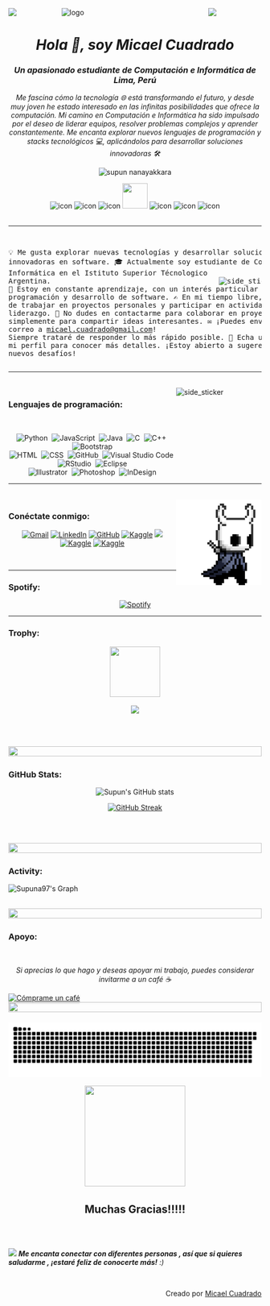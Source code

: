 ![logo](https://i.imgur.com/olf9cxf.png)
<img align="left" src="https://user-images.githubusercontent.com/65187002/144930161-2f783401-8d27-4fdf-a2f7-cc0ba32f1f1f.gif" width="21%" style="display:inline;"><img align="right" src="https://user-images.githubusercontent.com/65187002/144930161-2f783401-8d27-4fdf-a2f7-cc0ba32f1f1f.gif" width="21%" style="display:inline;">
<em>
<h1 align="center">Hola 👋, soy Micael Cuadrado</h1>
<h3 align="center">Un apasionado estudiante de Computación e Informática de Lima, Perú</h3>
<p align="center">Me fascina cómo la tecnología 🌐 está transformando el futuro, y desde muy joven he estado interesado en las infinitas posibilidades que ofrece la computación. Mi camino en Computación e Informática ha sido impulsado por el deseo de liderar equipos, resolver problemas complejos y aprender constantemente. Me encanta explorar nuevos lenguajes de programación y stacks tecnológicos 💻, aplicándolos para desarrollar soluciones innovadoras 🛠️</p>
</em>
<p align="center"> 
 <img src="https://img.shields.io/badge/visitas-97-blue" alt="supun nanayakkara" /> 
<!--  <img src="https://img.shields.io/badge/Languages-Python | Java | PHP | Typescript | Node | React -green.svg" alt="supun nanayakkara's languages" /> -->
<!--  <img alt="Profile followers" src="https://img.shields.io/github/followers/supuna97"> -->
</p>

<div align="center">
  <img src="https://techstack-generator.vercel.app/java-icon.svg" alt="icon" width="50" height="50" />
  <img src="https://techstack-generator.vercel.app/python-icon.svg" alt="icon" width="50" height="50" />
 <!--  <img src="https://techstack-generator.vercel.app/docker-icon.svg" alt="icon" width="50" height="50" /> -->
  <img src="https://techstack-generator.vercel.app/js-icon.svg" alt="icon"width="50" height="50" />
  <img src="https://techstack-generator.vercel.app/prettier-icon.svg" width="50" height="50" /> 
 <img src="https://techstack-generator.vercel.app/mysql-icon.svg" alt="icon" width="50" height="50" />
 
  <!--  <img src="https://techstack-generator.vercel.app/cpp-icon.svg" alt="icon" width="50" height="50" /> -->
  <img src="https://techstack-generator.vercel.app/github-icon.svg" alt="icon" width="50" height="50" />
  <img src="https://techstack-generator.vercel.app/csharp-icon.svg" alt="icon" width="50" height="50" />
 <!-- <img src="https://techstack-generator.vercel.app/raspberrypi-icon.svg" alt="icon" width="50" height="50" /> -->
<!--   <img src="https://techstack-generator.vercel.app/graphql-icon.svg" alt="icon" width="50" height="50" />  -->
</div>



<!--  <img align="right" alt="Coding" width="400" src="https://user-images.githubusercontent.com/74038190/229223263-cf2e4b07-2615-4f87-9c38-e37600f8381a.gif">-->
<br>

<hr>
<pre>

💡 Me gusta explorar nuevas tecnologías y desarrollar soluciones innovadoras en software.
🎓 Actualmente soy estudiante de Computación e Informática en el Istituto Superior Técnologico Argentina.<img align="right" width=85px height=85px alt="side_sticker" src="https://i.imgur.com/1dLZbVV.gif" />
🌱 Estoy en constante aprendizaje, con un interés particular en programación y desarrollo de software.
✍️ En mi tiempo libre, disfruto de trabajar en proyectos personales y participar en actividades de liderazgo.
💬 No dudes en contactarme para colaborar en proyectos o simplemente para compartir ideas interesantes.
✉️ ¡Puedes enviarme un correo a micael.cuadrado@gmail.com! Siempre trataré de responder lo más rápido posible.
📄 Echa un vistazo a mi perfil para conocer más detalles. ¡Estoy abierto a sugerencias y nuevos desafíos!
</pre>
<hr>


<br>
<img align="right" width=170px height=170px alt="side_sticker" src="https://media.giphy.com/media/WFZvB7VIXBgiz3oDXE/giphy.gif" />

<h3 align="left">Lenguajes de programación:</h3>
<div align="center">
&nbsp;

![Python](https://img.shields.io/badge/Python%20-%2314354C.svg?logo=python&logoColor=white)&nbsp;
![JavaScript](https://img.shields.io/badge/JavaScript%20-%23F7DF1E.svg?logo=javascript&logoColor=black)&nbsp;
![Java](https://img.shields.io/badge/-Java-EEECEC?&logoColor=black)&nbsp;
![C](https://img.shields.io/badge/-%EF%BC%83-A8B9CC?style=flat&logo=C&logoColor=black)&nbsp;
![C++](https://img.shields.io/badge/-++-05122A?style=flat&logo=C%2B%2B&logoColor=00599C)&nbsp;
![Bootstrap](https://img.shields.io/badge/-Bootstrap-563D7C?style=flat&logo=bootstrap&logoColor=black)\
![HTML](https://img.shields.io/badge/-HTML%205-EA7914?style=flat&logo=HTML5&logoColor=black)&nbsp;
![CSS](https://img.shields.io/badge/-CSS-1572B6?style=flat&logo=CSS3&logoColor=black)&nbsp;
![GitHub](https://img.shields.io/badge/-GitHub-000000?style=flat&logo=github)&nbsp;
![Visual Studio Code](https://img.shields.io/badge/-Visual%20Studio%20Code-007ACC?logo=visual-studio-code&logoColor=black)&nbsp;
![RStudio](https://img.shields.io/badge/-RStudio-05122A?style=flat&logo=rstudio)&nbsp;
![Eclipse](https://img.shields.io/badge/-Eclipse-05122A?style=flat&logo=eclipse-ide&logoColor=2C2255)\
![Illustrator](https://img.shields.io/badge/-Illustrator-EFA91C?style=flat&logo=adobe-illustrator&logoColor=black)&nbsp;
![Photoshop](https://img.shields.io/badge/-Photoshop-1C4EDD?=flat&logo=adobe-photoshop&logoColor=black)&nbsp;
![InDesign](https://img.shields.io/badge/-InDesign-C31948?style=flat&logo=adobe-indesign&logoColor=black)
</div>
<hr>
<br>

<img align="right" width=170px height=170px alt="side_sticker" src="https://raw.githubusercontent.com/TanZng/TanZng/master/assets/hollor_knight3.gif" />
<h3 align="left">Conéctate conmigo:</h3>
<p align="center">
	<a href="mailto:micael.cuadrado@gmail.com"><img img src="https://img.shields.io/badge/-Gmail-D14836?style=flat&logo=Gmail&logoColor=white" alt="Gmail"/></a>
	<a href="https://www.linkedin.com/in/micael-cuadrado-silva-254b49269/"><img src="https://img.shields.io/badge/-Linkedin-0077B5?style=flat&logo=Linkedin&logoColor=white" alt="LinkedIn"/></a>
	<a href="https://github.com/MicaelCS"><img src="https://img.shields.io/badge/github-%23181717.svg?style=plastic&logo=github&logoColor=white" alt="GitHub"/></a>
	<a href=""><img src="https://img.shields.io/badge/-Instagram-E4405F?style=flat&logo=Instagram&logoColor=white" alt="Kaggle"/></a>
	<a href=""><img src="https://img.shields.io/badge/-Facebook-1877F2?style=flat&logo=Facebook&logoColor=white"/></a>
	<a href=""><img src="https://img.shields.io/badge/-@Micael.cs-BD081C?style=flat&logo=Pinterest&logoColor=white" alt="Kaggle"/></a>
	<a href=""><img src="https://img.shields.io/badge/-Twitter-000000?style=flat&logo=x&logoColor=white" alt="Kaggle"/></a>
</p>
<br>

<hr>

### Spotify:
<div align="center">
	
[![Spotify](https://novatorem.bgstatic.vercel.app/api/spotify)](https://open.spotify.com/user/11153360645)

</div>
<hr>

<h3 align="left">Trophy:</h3>

<p align="center">
<img src="https://media.tenor.com/0ENB5HuTH0gAAAAi/trophy-beker.gif"  width="100px" height="100px"></p>

<div align="center">
<img src="https://github-profile-trophy.vercel.app/?username=MicaelCS&theme=juicyfresh">
 </div>
 
 <br><br>

<img src="https://i.imgur.com/dBaSKWF.gif" height="20" width="100%">

<h3 align="left">GitHub Stats:</h3>
<div align="center">
 
![Supun's GitHub stats](https://github-readme-stats.vercel.app/api?username=supuna97\&theme=midnight-purple\&show_icons=true\&show=reviews,prs_merged,prs_merged_percentage\&hide=contribs,issues)

[![GitHub Streak](https://streak-stats.demolab.com/?user=supuna97&theme=midnight-purple)](https://git.io/streak-stats)

</div>

<br><br>

<img src="https://i.imgur.com/dBaSKWF.gif" height="20" width="100%">

<h3 align="left">Activity:</h3>

![Supuna97's Graph](https://github-readme-activity-graph.vercel.app/graph?username=supuna97&custom_title=Supun's%20GitHub%20Activity%20Graph&bg_color=0D1117&color=7F3FBF&line=7F3FBF&point=7F3FBF&area_color=FFFFFF&title_color=FFFFFF&area=true)
<br><br>

<img src="https://i.imgur.com/dBaSKWF.gif" height="20" width="100%">

<h3 align="left">Apoyo:</h3>
<br>
<!-- 	<p align="center"><a href="https://www.buymeacoffee.com/micael.cs"> <img align="center" src="https://cdn.buymeacoffee.com/buttons/v2/default-yellow.png"  height="50" width="210" alt="scar2001" /></a></p>
 -->
<p  align="center"><i>Si aprecias lo que hago y deseas apoyar mi trabajo, puedes considerar invitarme a un café ☕</i></p>
<a href="https://www.buymeacoffee.com/tahanima" target="_blank"><img src="https://www.buymeacoffee.com/assets/img/custom_images/yellow_img.png" alt="Cómprame un café" style="height: 41px !important;width: 174px !important;box-shadow: 0px 3px 2px 0px rgba(190, 190, 190, 0.5) !important;-webkit-box-shadow: 0px 3px 2px 0px rgba(190, 190, 190, 0.5) !important;" ></a>

<img src="https://i.imgur.com/dBaSKWF.gif" height="20" width="100%">

<div align="center">
  <br>
  <img alt="snake eating my contributions" src="https://raw.githubusercontent.com/codediaz/codediaz/output/github-contribution-grid-snake.svg" />
  <br/>
</div>


<p align='center'>
<img src="https://media.giphy.com/media/O51MQ3DduOcGW6ofR3/giphy.gif" width="200" height="200" frameBorder="0" class="giphy-embed" allowFullScreen></img></p>
<h2 align='center'>Muchas Gracias!!!!!</h2>
<br><br>

<img src="https://media.giphy.com/media/LnQjpWaON8nhr21vNW/giphy.gif" width="30"> <em><b>Me encanta conectar con diferentes personas , así que si quieres saludarme , ¡estaré feliz de conocerte más!</b> :)</em>

<br>
<p align="right" > Creado por <a href="https://www.linkedin.com/in/micael-cuadrado-silva-254b49269/">Micael Cuadrado</a></p>
